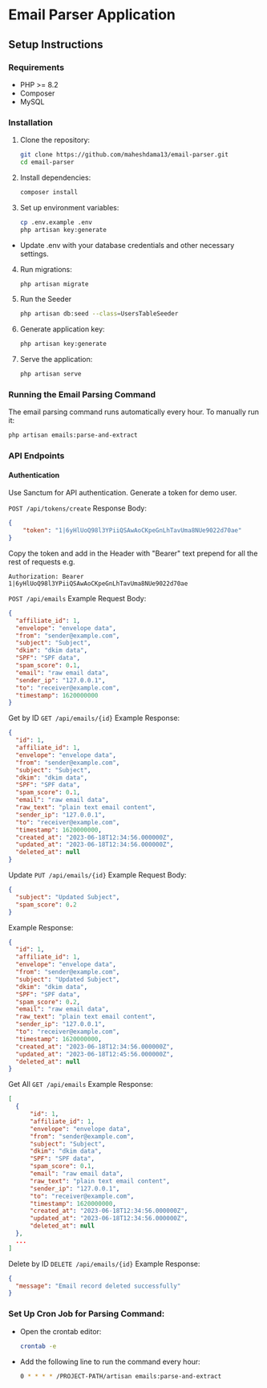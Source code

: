 # Email Parser Application

## Setup Instructions

### Requirements

- PHP >= 8.2
- Composer
- MySQL

### Installation

1. Clone the repository:
   ```bash
   git clone https://github.com/maheshdama13/email-parser.git
   cd email-parser
   ```
2. Install dependencies:
    ```bash
    composer install
    ```
3. Set up environment variables:
    ```bash
    cp .env.example .env
    php artisan key:generate
    ```
- Update .env with your database credentials and other necessary settings.
4. Run migrations:
    ```bash
    php artisan migrate
    ```
5. Run the Seeder
    ```bash
    php artisan db:seed --class=UsersTableSeeder
    ``` 
6. Generate application key:
    ```bash
    php artisan key:generate
    ```
7. Serve the application:
    ```bash
    php artisan serve
    ```
### Running the Email Parsing Command
The email parsing command runs automatically every hour. To manually run it:
  ```bash
  php artisan emails:parse-and-extract
  ```


### API Endpoints
#### Authentication
Use Sanctum for API authentication. Generate a token for demo user.

`POST /api/tokens/create`
Response Body:
```json
{
    "token": "1|6yHlUoQ98l3YPiiQSAwAoCKpeGnLhTavUma8NUe9022d70ae"
}
```

Copy the token and add in the Header with "Bearer" text prepend for all the rest of requests
e.g. 

`Authorization: Bearer 1|6yHlUoQ98l3YPiiQSAwAoCKpeGnLhTavUma8NUe9022d70ae`

`POST /api/emails`
Example Request Body:
  ```json
  {
    "affiliate_id": 1,
    "envelope": "envelope data",
    "from": "sender@example.com",
    "subject": "Subject",
    "dkim": "dkim data",
    "SPF": "SPF data",
    "spam_score": 0.1,
    "email": "raw email data",
    "sender_ip": "127.0.0.1",
    "to": "receiver@example.com",
    "timestamp": 1620000000
  }
  ```

  Get by ID
  `GET /api/emails/{id}`
  Example Response:
  ```json
  {
    "id": 1,
    "affiliate_id": 1,
    "envelope": "envelope data",
    "from": "sender@example.com",
    "subject": "Subject",
    "dkim": "dkim data",
    "SPF": "SPF data",
    "spam_score": 0.1,
    "email": "raw email data",
    "raw_text": "plain text email content",
    "sender_ip": "127.0.0.1",
    "to": "receiver@example.com",
    "timestamp": 1620000000,
    "created_at": "2023-06-18T12:34:56.000000Z",
    "updated_at": "2023-06-18T12:34:56.000000Z",
    "deleted_at": null
  }
  ```

  Update
  `PUT /api/emails/{id}`
  Example Request Body:
  ```json
  {
    "subject": "Updated Subject",
    "spam_score": 0.2
  }
  ```
  Example Response:
  ```json
  {
    "id": 1,
    "affiliate_id": 1,
    "envelope": "envelope data",
    "from": "sender@example.com",
    "subject": "Updated Subject",
    "dkim": "dkim data",
    "SPF": "SPF data",
    "spam_score": 0.2,
    "email": "raw email data",
    "raw_text": "plain text email content",
    "sender_ip": "127.0.0.1",
    "to": "receiver@example.com",
    "timestamp": 1620000000,
    "created_at": "2023-06-18T12:34:56.000000Z",
    "updated_at": "2023-06-18T12:45:56.000000Z",
    "deleted_at": null
  }
  ```

  Get All
  `GET /api/emails`
  Example Response:
  ```json
  [
    {
        "id": 1,
        "affiliate_id": 1,
        "envelope": "envelope data",
        "from": "sender@example.com",
        "subject": "Subject",
        "dkim": "dkim data",
        "SPF": "SPF data",
        "spam_score": 0.1,
        "email": "raw email data",
        "raw_text": "plain text email content",
        "sender_ip": "127.0.0.1",
        "to": "receiver@example.com",
        "timestamp": 1620000000,
        "created_at": "2023-06-18T12:34:56.000000Z",
        "updated_at": "2023-06-18T12:34:56.000000Z",
        "deleted_at": null
    },
    ...
  ]
  ```

  Delete by ID
  `DELETE /api/emails/{id}`
  Example Response:
  ```json
  {
    "message": "Email record deleted successfully"
  }
  ```


### Set Up Cron Job for Parsing Command:
  - Open the crontab editor:
    ```bash
    crontab -e
    ```
  - Add the following line to run the command every hour:
    ```bash
    0 * * * * /PROJECT-PATH/artisan emails:parse-and-extract
    ```
